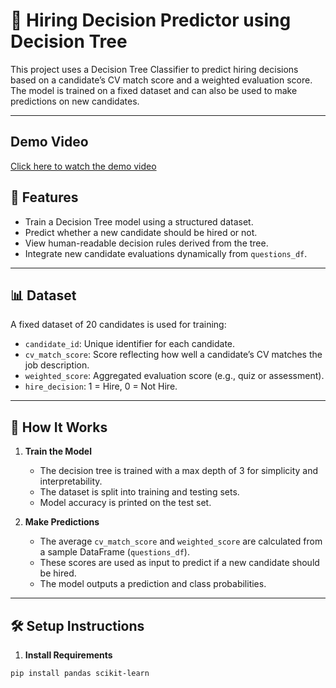 # 🧠 Hiring Decision Predictor using Decision Tree

This project uses a Decision Tree Classifier to predict hiring decisions based on a candidate’s CV match score and a weighted evaluation score. The model is trained on a fixed dataset and can also be used to make predictions on new candidates.

---

## Demo Video

[Click here to watch the demo video](https://drive.google.com/file/d/1arGl-sGutiDcfyHwaKpquhHS9FtTa28r/view?usp=sharing)

## 🚀 Features

- Train a Decision Tree model using a structured dataset.
- Predict whether a new candidate should be hired or not.
- View human-readable decision rules derived from the tree.
- Integrate new candidate evaluations dynamically from `questions_df`.

---

## 📊 Dataset

A fixed dataset of 20 candidates is used for training:

- `candidate_id`: Unique identifier for each candidate.
- `cv_match_score`: Score reflecting how well a candidate’s CV matches the job description.
- `weighted_score`: Aggregated evaluation score (e.g., quiz or assessment).
- `hire_decision`: 1 = Hire, 0 = Not Hire.

---

## 🧠 How It Works

1. **Train the Model**  
   - The decision tree is trained with a max depth of 3 for simplicity and interpretability.
   - The dataset is split into training and testing sets.
   - Model accuracy is printed on the test set.

2. **Make Predictions**  
   - The average `cv_match_score` and `weighted_score` are calculated from a sample DataFrame (`questions_df`).
   - These scores are used as input to predict if a new candidate should be hired.
   - The model outputs a prediction and class probabilities.

---

## 🛠️ Setup Instructions

1. **Install Requirements**

```bash
pip install pandas scikit-learn

